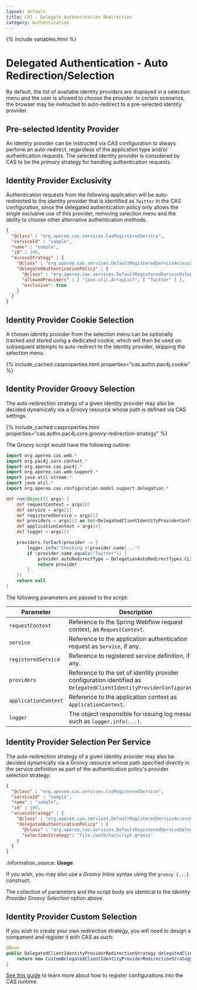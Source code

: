 ```yaml
---
layout: default
title: CAS - Delegate Authentication Redirection
category: Authentication
---
```


{% include variables.html %}

# Delegated Authentication - Auto Redirection/Selection

By default, the list of available identity providers are displayed in a selection menu and the user is allowed to 
choose the provider. In certain scenarios, the browser may be instructed to auto-redirect to a pre-selected identity provider.
  
## Pre-selected Identity Provider

An identity provider can be instructed via CAS configuration to always perform an auto-redirect, regardless of the application
type and/or authentication requests. The selected identity provider is considered by CAS to be the *primary* strategy for handling
authentication requests.

## Identity Provider Exclusivity
    
Authentication requests from the following application will be auto-redirected to the identity provider that is identified 
as `Twitter` in the CAS configuration, since the delegated authentication policy only allows the single exclusive use of this provider, removing selection menu and the ability to choose other alternative authentication methods.

```json
{
  "@class" : "org.apereo.cas.services.CasRegisteredService",
  "serviceId" : "sample",
  "name" : "sample",
  "id" : 100,
  "accessStrategy" : {
    "@class" : "org.apereo.cas.services.DefaultRegisteredServiceAccessStrategy",
    "delegatedAuthenticationPolicy" : {
      "@class" : "org.apereo.cas.services.DefaultRegisteredServiceDelegatedAuthenticationPolicy",
      "allowedProviders" : [ "java.util.ArrayList", [ "Twitter" ] ],
      "exclusive": true
    }
  }
}
```

## Identity Provider Cookie Selection

A chosen identity provider from the selection menu can be optionally tracked and stored using a dedicated cookie,
which will then be used on subsequent attempts to auto-redirect to the identity provider, skipping the selection menu.

{% include_cached casproperties.html properties="cas.authn.pac4j.cookie" %}

## Identity Provider Groovy Selection

The auto-redirection strategy of a given identity provider may also be decided dynamically via a Groovy resource 
whose path is defined via CAS settings. 

{% include_cached casproperties.html properties="cas.authn.pac4j.core.groovy-redirection-strategy" %}

The Groovy script would have the following outline:

```groovy
import org.apereo.cas.web.*
import org.pac4j.core.context.*
import org.apereo.cas.pac4j.*
import org.apereo.cas.web.support.*
import java.util.stream.*
import java.util.*
import org.apereo.cas.configuration.model.support.delegation.*

def run(Object[] args) {
    def requestContext = args[0]
    def service = args[1]
    def registeredService = args[2]
    def providers = args[3] as Set<DelegatedClientIdentityProviderConfiguration>
    def applicationContext = args[4]
    def logger = args[5]

    providers.forEach(provider -> {
        logger.info("Checking ${provider.name}...")
        if (provider.name.equals("Twitter")) {
            provider.autoRedirectType = DelegationAutoRedirectTypes.CLIENT
            return provider
        }
    })
    return null
}
```

The following parameters are passed to the script:

| Parameter            | Description                                                                                                           |
|----------------------|-----------------------------------------------------------------------------------------------------------------------|
| `requestContext`     | Reference to the Spring Webflow request context, as `RequestContext`.                                                 |
| `service`            | Reference to the application authentication request as `Service`, if any.                                             |
| `registeredService`  | Reference to registered service definition, if any.                                                                   |
| `providers`          | Reference to the set of identity provider configuration identified as `DelegatedClientIdentityProviderConfiguration`. |
| `applicationContext` | Reference to the application context as `ApplicationContext`.                                                         |
| `logger`             | The object responsible for issuing log messages such as `logger.info(...)`.                                           |

## Identity Provider Selection Per Service

The auto-redirection strategy of a given identity provider may also be decided dynamically via a Groovy resource
whose path specified directly in the service definition as part of the authentication policy's provider selection strategy:

```json
{
  "@class" : "org.apereo.cas.services.CasRegisteredService",
  "serviceId" : "sample",
  "name" : "sample",
  "id" : 100,
  "accessStrategy" : {
    "@class" : "org.apereo.cas.services.DefaultRegisteredServiceAccessStrategy",
    "delegatedAuthenticationPolicy" : {
      "@class" : "org.apereo.cas.services.DefaultRegisteredServiceDelegatedAuthenticationPolicy",
      "selectionStrategy": "file:/path/to/script.groovy"
    }
  }
}
```

<div class="alert alert-info mt-3">:information_source: <strong>Usage</strong><p>
If you wish, you may also use a <i>Groovy Inline</i> syntax using the <code>groovy {...}</code> construct.</p></div>

The collection of parameters and the script body are identical to the *Identity Provider Groovy Selection* option above.

## Identity Provider Custom Selection

If you wish to create your own redirection strategy, you will need to
design a component and register it with CAS as such:

```java
@Bean
public DelegatedClientIdentityProviderRedirectionStrategy delegatedClientIdentityProviderRedirectionStrategy() {
    return new CustomDelegatedClientIdentityProviderRedirectionStrategy(); 
}
```

[See this guide](../configuration/Configuration-Management-Extensions.html) to learn more about
how to register configurations into the CAS runtime.
